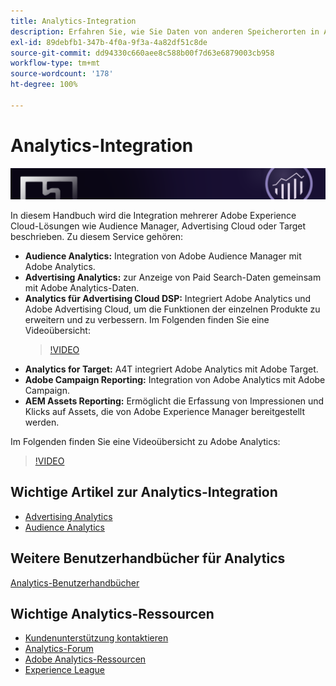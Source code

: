```yaml
---
title: Analytics-Integration
description: Erfahren Sie, wie Sie Daten von anderen Speicherorten in Adobe Analytics integrieren können.
exl-id: 89debfb1-347b-4f0a-9f3a-4a82df51c8de
source-git-commit: dd94330c660aee8c588b00f7d63e6879003cb958
workflow-type: tm+mt
source-wordcount: '178'
ht-degree: 100%

---
```


# Analytics-Integration

![Banner](../../assets/doc_banner_integrate.png)

In diesem Handbuch wird die Integration mehrerer Adobe Experience Cloud-Lösungen wie Audience Manager, Advertising Cloud oder Target beschrieben. Zu diesem Service gehören:

* **Audience Analytics:** Integration von Adobe Audience Manager mit Adobe Analytics.
* **Advertising Analytics:** zur Anzeige von Paid Search-Daten gemeinsam mit Adobe Analytics-Daten.
* **Analytics für Advertising Cloud DSP:** Integriert Adobe Analytics und Adobe Advertising Cloud, um die Funktionen der einzelnen Produkte zu erweitern und zu verbessern. Im Folgenden finden Sie eine Videoübersicht:
   >[!VIDEO](https://video.tv.adobe.com/v/27237/?quality=12)
* **Analytics for Target:** A4T integriert Adobe Analytics mit Adobe Target.
* **Adobe Campaign Reporting:** Integration von Adobe Analytics mit Adobe Campaign.
* **AEM Assets Reporting:** Ermöglicht die Erfassung von Impressionen und Klicks auf Assets, die von Adobe Experience Manager bereitgestellt werden.

Im Folgenden finden Sie eine Videoübersicht zu Adobe Analytics:

>[!VIDEO](https://video.tv.adobe.com/v/27429/?quality=12)

## Wichtige Artikel zur Analytics-Integration

* [Advertising Analytics](c-advertising-analytics/overview.md)
* [Audience Analytics](c-audience-analytics/mc-audiences-aam.md)

## Weitere Benutzerhandbücher für Analytics

[Analytics-Benutzerhandbücher](https://experienceleague.adobe.com/docs/analytics.html?lang=de)

## Wichtige Analytics-Ressourcen

* [Kundenunterstützung kontaktieren](https://experienceleague.adobe.com/?support-solution=Analytics&amp;lang=de#support)
* [Analytics-Forum](https://forums.adobe.com/community/experience-cloud/analytics-cloud/analytics)
* [Adobe Analytics-Ressourcen](https://experienceleaguecommunities.adobe.com/t5/adobe-analytics-discussions/adobe-analytics-resources/m-p/276666?profile.language=de)
* [Experience League](https://experienceleague.adobe.com/?lang=de#home)
